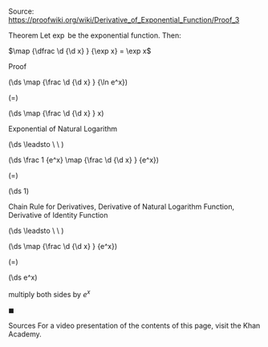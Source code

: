# 

Source: https://proofwiki.org/wiki/Derivative_of_Exponential_Function/Proof_3

Theorem
Let $\exp$ be the exponential function.
Then:

$\map {\dfrac \d {\d x} } {\exp x} = \exp x$


Proof













\(\ds \map {\frac \d {\d x} } {\ln e^x}\)

\(=\)







\(\ds \map {\frac \d {\d x} } x\)





Exponential of Natural Logarithm








\(\ds \leadsto \ \ \)





\(\ds \frac 1 {e^x} \map {\frac \d {\d x} } {e^x}\)

\(=\)







\(\ds 1\)





Chain Rule for Derivatives, Derivative of Natural Logarithm Function, Derivative of Identity Function








\(\ds \leadsto \ \ \)





\(\ds \map {\frac \d {\d x} } {e^x}\)

\(=\)







\(\ds e^x\)





multiply both sides by $e^x$



$\blacksquare$


Sources
For a video presentation of the contents of this page, visit the Khan Academy.




